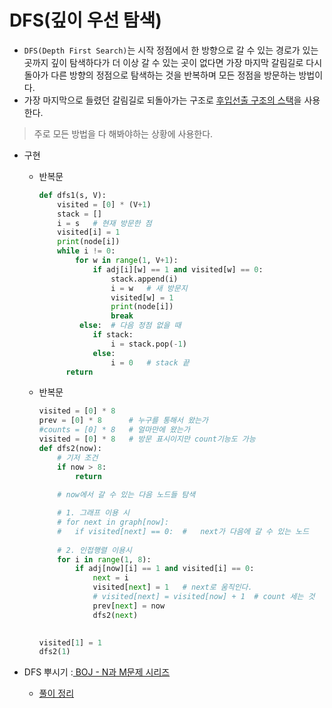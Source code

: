 # DFS(깊이 우선 탐색)

- `DFS(Depth First Search)`는 시작 정점에서 한 방향으로 갈 수 있는 경로가 있는 곳까지 깊이 탐색하다가 더 이상 갈 수 있는 곳이 없다면 가장 마지막 갈림길로 다시 돌아가 다른 방향의 정점으로 탐색하는 것을 반복하며 모든 정점을 방문하는 방법이다.
- 가장 마지막으로 들렸던 갈림길로 되돌아가는 구조로 <u>후입선출 구조의 [스택]()</u>을 사용한다.

> 주로 모든 방법을 다 해봐야하는 상황에 사용한다.



- 구현

  - 반복문

    ```python
    def dfs1(s, V):
        visited = [0] * (V+1)
        stack = []
        i = s	# 현재 방문한 점
        visited[i] = 1
        print(node[i])
        while i != 0:
            for w in range(1, V+1):
                if adj[i][w] == 1 and visited[w] == 0:
                    stack.append(i)
                    i = w	# 새 방문지
                    visited[w] = 1
                    print(node[i])
                    break
             else:	# 다음 정점 없을 때
                if stack:
                    i = stack.pop(-1)	
                else:
                    i = 0	# stack 끝
          return
    ```
  
  - 반복문
  
    ```python
    visited = [0] * 8
    prev = [0] * 8		# 누구를 통해서 왔는가
    #counts = [0] * 8	# 얼마만에 왔는가
    visited = [0] * 8	# 방문 표시이지만 count기능도 가능
    def dfs2(now):
        # 기저 조건
        if now > 8:
            return
        
        # now에서 갈 수 있는 다음 노드들 탐색
    
        # 1. 그래프 이용 시
        # for next in graph[now]:
        #	if visited[next] == 0:	#	next가 다음에 갈 수 있는 노드
        
        # 2. 인접행렬 이용시
        for i in range(1, 8):
            if adj[now][i] == 1 and visited[i] == 0:	
                next = i
                visited[next] = 1	# next로 움직인다.
                # visited[next] = visited[now] + 1	# count 세는 것
                prev[next] = now
                dfs2(next)         
      
    
    visited[1] = 1
    dfs2(1)
    ```
    
    



- DFS 뿌시기 :[ BOJ - N과 M문제 시리즈](https://www.acmicpc.net/problemset?search=N%EA%B3%BC+M)
  - [풀이 정리](https://github.com/jiyooniverse/TIL/blob/master/algorithm/%EC%88%9C%EC%97%B4-%EC%A1%B0%ED%95%A9.md)

